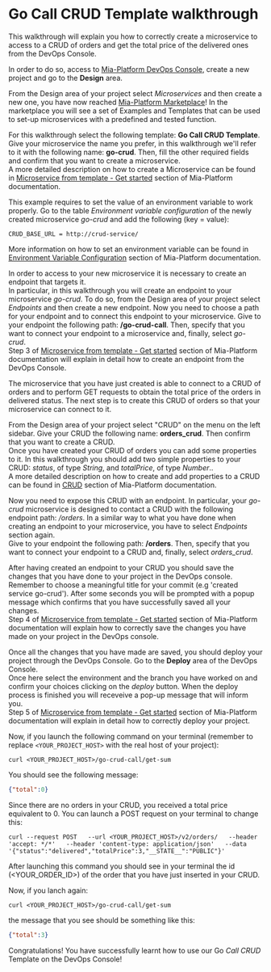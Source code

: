 # Go Call CRUD Template walkthrough

This walkthrough will explain you how to correctly create a microservice to access to a CRUD of orders and get the total price of the delivered ones from the DevOps Console.

In order to do so, access to [Mia-Platform DevOps Console](https://console.cloud.mia-platform.eu/login), create a new project and go to the **Design** area.

From the Design area of your project select _Microservices_ and then create a new one, you have now reached [Mia-Platform Marketplace](https://docs.mia-platform.eu/development_suite/api-console/api-design/marketplace/)!
In the marketplace you will see a set of Examples and Templates that can be used to set-up microservices with a predefined and tested function.

For this walkthrough select the following template: **Go Call CRUD Template**.
Give your microservice the name you prefer, in this walkthrough we'll refer to it with the following name: **go-crud**. Then, fill the other required fields and confirm that you want to create a microservice.  
A more detailed description on how to create a Microservice can be found in [Microservice from template - Get started](https://docs.mia-platform.eu/development_suite/api-console/api-design/custom_microservice_get_started/#2-service-creation) section of Mia-Platform documentation.

This example requires to set the value of an environment variable to work properly. Go to the table *Environment variable configuration* of the newly created microservice *go-crud* and add the following (key = value):

```shell
CRUD_BASE_URL = http://crud-service/
```

More information on how to set an environment variable can be found in [Environment Variable Configuration](https://docs.mia-platform.eu/development_suite/api-console/api-design/services/#environment-variable-configuration) section of Mia-Platform documentation.

In order to access to your new microservice it is necessary to create an endpoint that targets it.  
In particular, in this walkthrough you will create an endpoint to your microservice *go-crud*. To do so, from the Design area of your project select _Endpoints_ and then create a new endpoint.
Now you need to choose a path for your endpoint and to connect this endpoint to your microservice. Give to your endpoint the following path: **/go-crud-call**. Then, specify that you want to connect your endpoint to a microservice and, finally, select *go-crud*.  
Step 3 of [Microservice from template - Get started](https://docs.mia-platform.eu/development_suite/api-console/api-design/custom_microservice_get_started/#3-creating-the-endpoint) section of Mia-Platform documentation will explain in detail how to create an endpoint from the DevOps Console.

The microservice that you have just created is able to connect to a CRUD of orders and to perform GET requests to obtain the total price of the orders in delivered status. The next step is to create this CRUD of orders so that your microservice can connect to it.  

From the Design area of your project select "CRUD" on the menu on the left sidebar. Give your CRUD the following name: **orders_crud**. Then confirm that you want to create a CRUD.  
Once you have created your CRUD of orders you can add some properties to it. In this walkthrough you should add two simple properties to your CRUD: *status*, of type *String*, and *totalPrice*, of type *Number*..  
A more detailed description on how to create and add properties to a CRUD can be found in [CRUD](https://docs.mia-platform.eu/development_suite/api-console/api-design/crud_advanced/) section of Mia-Platform documentation.

Now you need to expose this CRUD with an endpoint. In particular, your *go-crud* microservice is designed to contact a CRUD with the following endpoint path: */orders*. In a similar way to what you have done when creating an endpoint to your microservice, you have to select _Endpoints_ section again.  
Give to your endpoint the following path: **/orders**. Then, specify that you want to connect your endpoint to a CRUD and, finally, select *orders_crud*.

After having created an endpoint to your CRUD you should save the changes that you have done to your project in the DevOps console.  
Remember to choose a meaningful title for your commit (e.g 'created service go-crud'). After some seconds you will be prompted with a popup message which confirms that you have successfully saved all your changes.  
Step 4 of [Microservice from template - Get started](https://docs.mia-platform.eu/development_suite/api-console/api-design/custom_microservice_get_started/#4-save-the-project) section of Mia-Platform documentation will explain how to correctly save the changes you have made on your project in the DevOps console.

Once all the changes that you have made are saved, you should deploy your project through the DevOps Console. Go to the **Deploy** area of the DevOps Console.  
Once here select the environment and the branch you have worked on and confirm your choices clicking on the *deploy* button. When the deploy process is finished you will receveive a pop-up message that will inform you.  
Step 5 of [Microservice from template - Get started](https://docs.mia-platform.eu/development_suite/api-console/api-design/custom_microservice_get_started/#5-deploy-the-project-through-the-api-console) section of Mia-Platform documentation will explain in detail how to correctly deploy your project.

Now, if you launch the following command on your terminal (remember to replace `<YOUR_PROJECT_HOST>` with the real host of your project):

```shell
curl <YOUR_PROJECT_HOST>/go-crud-call/get-sum
```

You should see the following message:

```json
{"total":0}
```

Since there are no orders in your CRUD, you received a total price equivalent to 0. You can launch a POST request on your terminal to change this:

```shell
curl --request POST   --url <YOUR_PROJECT_HOST>/v2/orders/   --header 'accept: */*'   --header 'content-type: application/json'   --data '{"status":"delivered","totalPrice":3,"__STATE__":"PUBLIC"}'
  ```

After launching this command you should see in your terminal the id (<YOUR_ORDER_ID>) of the order that you have just inserted in your CRUD.

Now, if you lanch again:

```shell
curl <YOUR_PROJECT_HOST>/go-crud-call/get-sum
```

the message that you see should be something like this:

```json
{"total":3}
```

Congratulations! You have successfully learnt how to use our Go _Call CRUD_ Template on the DevOps Console!